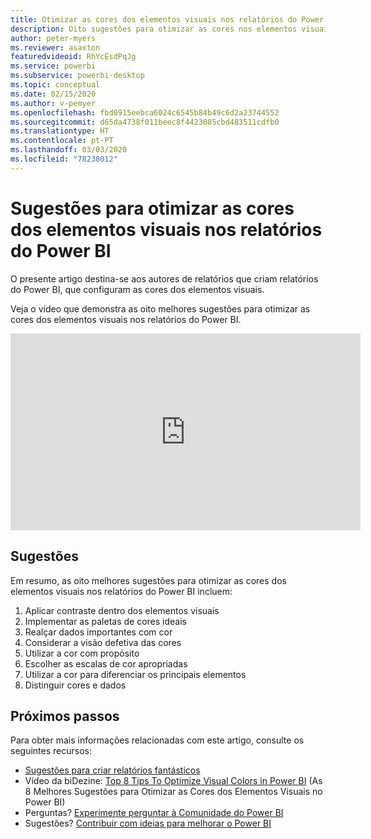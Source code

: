 ```yaml
---
title: Otimizar as cores dos elementos visuais nos relatórios do Power BI
description: Oito sugestões para otimizar as cores nos elementos visuais de relatórios do Power BI, no Power BI Desktop ou no serviço Power BI.
author: peter-myers
ms.reviewer: asaxton
featuredvideoid: RhYcEsdPqJg
ms.service: powerbi
ms.subservice: powerbi-desktop
ms.topic: conceptual
ms.date: 02/15/2020
ms.author: v-pemyer
ms.openlocfilehash: fbd0915eebca6024c6545b84b49c6d2a23744552
ms.sourcegitcommit: d65da4738f011beec8f4423085cbd483511cdfb0
ms.translationtype: HT
ms.contentlocale: pt-PT
ms.lasthandoff: 03/03/2020
ms.locfileid: "78238012"
---
```

# <a name="tips-to-optimize-visual-colors-in-power-bi-reports"></a>Sugestões para otimizar as cores dos elementos visuais nos relatórios do Power BI

O presente artigo destina-se aos autores de relatórios que criam relatórios do Power BI, que configuram as cores dos elementos visuais.

Veja o vídeo que demonstra as oito melhores sugestões para otimizar as cores dos elementos visuais nos relatórios do Power BI.

<iframe width="560" height="315" src="https://www.youtube.com/embed/RhYcEsdPqJg" frameborder="0" allowfullscreen></iframe>

## <a name="tips"></a>Sugestões

Em resumo, as oito melhores sugestões para otimizar as cores dos elementos visuais nos relatórios do Power BI incluem:

1. Aplicar contraste dentro dos elementos visuais
1. Implementar as paletas de cores ideais
1. Realçar dados importantes com cor
1. Considerar a visão defetiva das cores
1. Utilizar a cor com propósito
1. Escolher as escalas de cor apropriadas
1. Utilizar a cor para diferenciar os principais elementos
1. Distinguir cores e dados

## <a name="next-steps"></a>Próximos passos

Para obter mais informações relacionadas com este artigo, consulte os seguintes recursos:

- [Sugestões para criar relatórios fantásticos](../power-bi-reports-tips-and-tricks-for-creating.md)
- Vídeo da biDezine: [Top 8 Tips To Optimize Visual Colors in Power BI](https://www.youtube.com/watch?v=RhYcEsdPqJg) (As 8 Melhores Sugestões para Otimizar as Cores dos Elementos Visuais no Power BI)
- Perguntas? [Experimente perguntar à Comunidade do Power BI](https://community.powerbi.com/)
- Sugestões? [Contribuir com ideias para melhorar o Power BI](https://ideas.powerbi.com)
